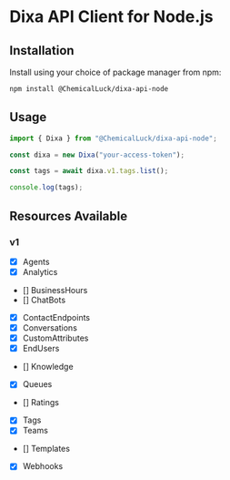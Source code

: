 # Dixa API Client for Node.js

## Installation

Install using your choice of package manager from npm:

```bash
npm install @ChemicalLuck/dixa-api-node
```

## Usage

```typescript
import { Dixa } from "@ChemicalLuck/dixa-api-node";

const dixa = new Dixa("your-access-token");

const tags = await dixa.v1.tags.list();

console.log(tags);
```

## Resources Available

### v1

- [x] Agents
- [x] Analytics
- [] BusinessHours
- [] ChatBots
- [x] ContactEndpoints
- [x] Conversations
- [x] CustomAttributes
- [x] EndUsers
- [] Knowledge
- [x] Queues
- [] Ratings
- [x] Tags
- [x] Teams
- [] Templates
- [x] Webhooks
